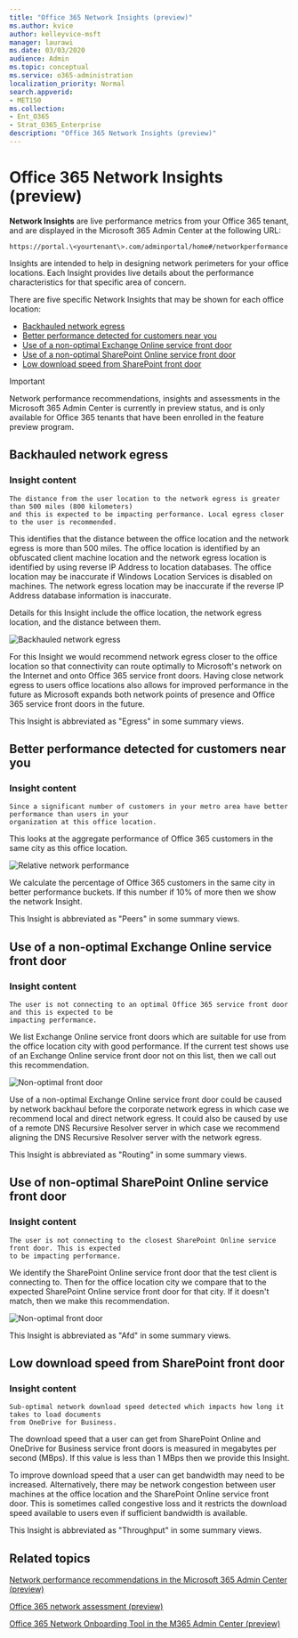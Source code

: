 ```yaml
---
title: "Office 365 Network Insights (preview)"
ms.author: kvice
author: kelleyvice-msft
manager: laurawi
ms.date: 03/03/2020
audience: Admin
ms.topic: conceptual
ms.service: o365-administration
localization_priority: Normal
search.appverid:
- MET150
ms.collection:
- Ent_O365
- Strat_O365_Enterprise
description: "Office 365 Network Insights (preview)"
---
```


# Office 365 Network Insights (preview)

**Network Insights** are live performance metrics from your Office 365 tenant, and are displayed in the Microsoft 365 Admin Center at the following URL:

```http
https://portal.\<yourtenant\>.com/adminportal/home#/networkperformance
```

Insights are intended to help in designing network perimeters for your office locations. Each Insight provides live details about the performance characteristics for that specific area of concern.

There are five specific Network Insights that may be shown for each office location:

- [Backhauled network egress](#backhauled-network-egress)
- [Better performance detected for customers near you](#better-performance-detected-for-customers-near-you)
- [Use of a non-optimal Exchange Online service front door](#use-of-a-non-optimal-exchange-online-service-front-door)
- [Use of a non-optimal SharePoint Online service front door](#use-of-a-non-optimal-sharepoint-online-service-front-door)
- [Low download speed from SharePoint front door](#low-download-speed-from-sharepoint-front-door)

>[!IMPORTANT]
>Network performance recommendations, insights and assessments in the Microsoft 365 Admin Center is currently in preview status, and is only available for Office 365 tenants that have been enrolled in the feature preview program.

## Backhauled network egress

### Insight content

``` text
The distance from the user location to the network egress is greater than 500 miles (800 kilometers)
and this is expected to be impacting performance. Local egress closer to the user is recommended.
```

This identifies that the distance between the office location and the network egress is more than 500 miles. The office location is identified by an obfuscated client machine location and the network egress location is identified by using reverse IP Address to location databases. The office location may be inaccurate if Windows Location Services is disabled on machines. The network egress location may be inaccurate if the reverse IP Address database information is inaccurate.

Details for this Insight include the office location, the network egress location, and the distance between them.

![Backhauled network egress](Media/m365-mac-perf/m365-mac-perf-insights-detail-backhauled.png)

For this Insight we would recommend network egress closer to the office location so that connectivity can route optimally to Microsoft's network on the Internet and onto Office 365 service front doors. Having close network egress to users office locations also allows for improved performance in the future as Microsoft expands both network points of presence and Office 365 service front doors in the future.

This Insight is abbreviated as "Egress" in some summary views.

## Better performance detected for customers near you

### Insight content

``` text
Since a significant number of customers in your metro area have better performance than users in your
organization at this office location.
```

This looks at the aggregate performance of Office 365 customers in the same city as this office location.

![Relative network performance](Media/m365-mac-perf/m365-mac-perf-insights-detail-cust-near-you.png)

We calculate the percentage of Office 365 customers in the same city in better performance buckets. If this number if 10% of more then we show the network Insight.

This Insight is abbreviated as "Peers" in some summary views.

## Use of a non-optimal Exchange Online service front door

### Insight content

``` text
The user is not connecting to an optimal Office 365 service front door and this is expected to be
impacting performance.
```

We list Exchange Online service front doors which are suitable for use from the office location city with good performance. If the current test shows use of an Exchange Online service front door not on this list, then we call out this recommendation.

![Non-optimal front door](Media/m365-mac-perf/m365-mac-perf-insights-detail-front-door-exo.png)

Use of a non-optimal Exchange Online service front door could be caused by network backhaul before the corporate network egress in which case we recommend local and direct network egress. It could also be caused by use of a remote DNS Recursive Resolver server in which case we recommend aligning the DNS Recursive Resolver server with the network egress.

This Insight is abbreviated as "Routing" in some summary views.

## Use of non-optimal SharePoint Online service front door

### Insight content

``` text
The user is not connecting to the closest SharePoint Online service front door. This is expected
to be impacting performance.
```

We identify the SharePoint Online service front door that the test client is connecting to. Then for the office location city we compare that to the expected SharePoint Online service front door for that city. If it doesn't match, then we make this recommendation.

![Non-optimal front door](Media/m365-mac-perf/m365-mac-perf-insights-detail-front-door-spo.png)

This Insight is abbreviated as "Afd" in some summary views.

## Low download speed from SharePoint front door

### Insight content

``` text
Sub-optimal network download speed detected which impacts how long it takes to load documents
from OneDrive for Business.
```

The download speed that a user can get from SharePoint Online and OneDrive for Business service front doors is measured in megabytes per second (MBps). If this value is less than 1 MBps then we provide this Insight.

To improve download speed that a user can get bandwidth may need to be increased. Alternatively, there may be network congestion between user machines at the office location and the SharePoint Online service front door. This is sometimes called congestive loss and it restricts the download speed available to users even if sufficient bandwidth is available.

This Insight is abbreviated as "Throughput" in some summary views.

## Related topics

[Network performance recommendations in the Microsoft 365 Admin Center (preview)](office-365-network-mac-perf-overview.md)

[Office 365 network assessment (preview)](office-365-network-mac-perf-score.md)

[Office 365 Network Onboarding Tool in the M365 Admin Center (preview)](office-365-network-mac-perf-onboarding-tool.md)
